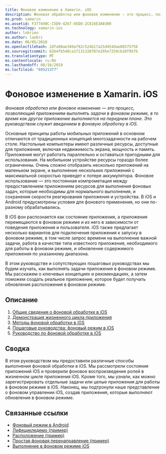 ```yaml
---
title: Фоновое изменение в Xamarin. iOS
description: Фоновая обработка или фоновое изменение — это процесс, позволяющий приложениям выполнять задачи в фоновом режиме, в то время как другое приложение выполняется на переднем плане. Это руководством служит введением в фоновую обработку в iOS.
ms.prod: xamarin
ms.assetid: F377440C-C5D9-4267-85D8-2C816E3A0300
ms.technology: xamarin-ios
author: lobrien
ms.author: laobri
ms.date: 06/05/2018
ms.openlocfilehash: 2dfa88ae349a792c524b17a25d454dae86575756
ms.sourcegitcommit: 6264fb540ca1f131328707e295e7259cb10f95fb
ms.translationtype: MT
ms.contentlocale: ru-RU
ms.lasthandoff: 08/16/2019
ms.locfileid: "69521377"
---
```

# <a name="backgrounding-in-xamarinios"></a>Фоновое изменение в Xamarin. iOS

_Фоновая обработка или фоновое изменение — это процесс, позволяющий приложениям выполнять задачи в фоновом режиме, в то время как другое приложение выполняется на переднем плане. Это руководством служит введением в фоновую обработку в iOS._

Основные принципы работы мобильных приложений в основном отличаются от традиционных концепций многозадачности на рабочем столе. Настольные компьютеры имеют различные ресурсы, доступные для приложения, включая недвижимость экрана, мощность и память. Приложения могут работать параллельно и оставаться пригодными для использования. На мобильном устройстве ресурсы гораздо более ограниченны. Очень сложно отобразить несколько приложений на маленьком экране, и выполнение нескольких приложений с максимальной скоростью приведет к потере аккумулятора. Фоновое использование — это постоянная компрометация между предоставлением приложениям ресурсов для выполнения фоновых задач, которые необходимы для нормального выполнения, и сохранения скорости реагирования приложения и устройства. В iOS и Android предусмотрены условия для фонового применения, но они по-разному обрабатывались.

В iOS фон распознается как состояние приложения, а приложения перемещаются в фоновом режиме и из него в зависимости от поведения приложения и пользователя. iOS также предлагает несколько вариантов для подключения приложения к запуску в фоновом режиме, в том числе запрос времени на выполнение важной задачи, работа в качестве типа известного приложения, необходимого для работы в фоновом режиме, и обновление содержимого приложения по указанному диапазона.

В этом руководстве и сопутствующих пошаговых руководствах мы будем изучать, как выполнять задачи приложения в фоновом режиме. Мы расскажем о ключевых концепциях и рекомендациях, а затем поможем создать реальное приложение, которое будет получать обновления расположения в фоновом режиме.

## <a name="contents"></a>Описание

1. [Общие сведения о фоновой обработке в iOS](~/ios/app-fundamentals/backgrounding/introduction-to-backgrounding-in-ios.md)
1. [Демонстрация жизненного цикла приложения](~/ios/app-fundamentals/backgrounding/application-lifecycle-demo.md)
1. [Методы фоновой обработки в iOS](~/ios/app-fundamentals/backgrounding/ios-backgrounding-techniques/index.md)
1. [Пошаговые руководства: фоновый режим в iOS](~/ios/app-fundamentals/backgrounding/ios-backgrounding-walkthroughs/index.md)
1. [Руководство по фоновой обработке в iOS](~/ios/app-fundamentals/backgrounding/ios-backgrounding-guidance.md)

## <a name="summary"></a>Сводка

В этом руководством мы предоставили различные способы выполнения фоновой обработки в iOS. Мы рассмотрели состояния приложений iOS и проверили фоновое воспроизведение ролей в жизненном цикле приложения iOS. Кроме того, мы узнали, как можно зарегистрировать отдельные задачи или целые приложения для работы в фоновом режиме в iOS. Наконец, мы подтронули наше представление о фоновом управлении iOS, создав приложения, которые выполняют обновления в фоновом режиме.



## <a name="related-links"></a>Связанные ссылки

- [Фоновый режим в Android](~/android/app-fundamentals/services/index.md)
- [Лифецикледемо (пример)](https://docs.microsoft.com/samples/xamarin/ios-samples/lifecycledemo)
- [Расположение (пример)](https://docs.microsoft.com/samples/xamarin/ios-samples/location)
- [Простая фоновая перенаправление (пример)](https://docs.microsoft.com/samples/xamarin/ios-samples/simplebackgroundtransfer)
- [Выполнение в фоновом режиме iOS](https://developer.apple.com/library/ios/documentation/iPhone/Conceptual/iPhoneOSProgrammingGuide/BackgroundExecution/BackgroundExecution.html)
